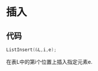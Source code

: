 <!--
 * @Description: 线性表的基本操作
 * @Author: HZQ
 * @Date: 2020-11-16 19:27:18
 * @LastEditTime: 2020-11-16 20:56:32
-->

# 插入

## 代码

```c
ListInsert(&L,i,e);
```

在表L中的第i个位置上插入指定元素e.
